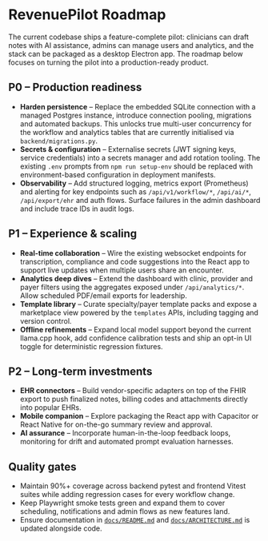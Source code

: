 # RevenuePilot Roadmap

The current codebase ships a feature-complete pilot: clinicians can draft
notes with AI assistance, admins can manage users and analytics, and the
stack can be packaged as a desktop Electron app. The roadmap below
focuses on turning the pilot into a production-ready product.

## P0 – Production readiness

- **Harden persistence** – Replace the embedded SQLite connection with a
  managed Postgres instance, introduce connection pooling, migrations and
  automated backups. This unlocks true multi-user concurrency for the
  workflow and analytics tables that are currently initialised via
  `backend/migrations.py`.
- **Secrets & configuration** – Externalise secrets (JWT signing keys,
  service credentials) into a secrets manager and add rotation tooling.
  The existing `.env` prompts from `npm run setup-env` should be replaced
  with environment-based configuration in deployment manifests.
- **Observability** – Add structured logging, metrics export (Prometheus)
  and alerting for key endpoints such as `/api/v1/workflow/*`,
  `/api/ai/*`, `/api/export/ehr` and auth flows. Surface failures in the
  admin dashboard and include trace IDs in audit logs.

## P1 – Experience & scaling

- **Real-time collaboration** – Wire the existing websocket endpoints for
  transcription, compliance and code suggestions into the React app to
  support live updates when multiple users share an encounter.
- **Analytics deep dives** – Extend the dashboard with clinic, provider
  and payer filters using the aggregates exposed under
  `/api/analytics/*`. Allow scheduled PDF/email exports for leadership.
- **Template library** – Curate specialty/payer template packs and expose
  a marketplace view powered by the `templates` APIs, including tagging
  and version control.
- **Offline refinements** – Expand local model support beyond the current
  llama.cpp hook, add confidence calibration tests and ship an opt-in UI
  toggle for deterministic regression fixtures.

## P2 – Long-term investments

- **EHR connectors** – Build vendor-specific adapters on top of the FHIR
  export to push finalized notes, billing codes and attachments directly
  into popular EHRs.
- **Mobile companion** – Explore packaging the React app with Capacitor
  or React Native for on-the-go summary review and approval.
- **AI assurance** – Incorporate human-in-the-loop feedback loops,
  monitoring for drift and automated prompt evaluation harnesses.

## Quality gates

- Maintain 90%+ coverage across backend pytest and frontend Vitest suites
  while adding regression cases for every workflow change.
- Keep Playwright smoke tests green and expand them to cover scheduling,
  notifications and admin flows as new features land.
- Ensure documentation in [`docs/README.md`](README.md) and
  [`docs/ARCHITECTURE.md`](ARCHITECTURE.md) is updated alongside code.
